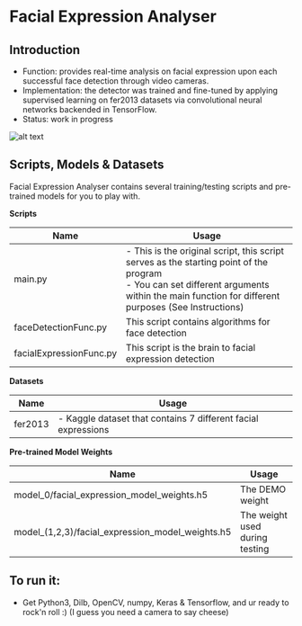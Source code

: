 # Facial Expression Analyser
  
## Introduction
* Function: provides real-time analysis on facial expression upon each successful face detection through video cameras.
* Implementation: the detector was trained and fine-tuned by applying supervised learning on fer2013 datasets via convolutional neural networks backended in TensorFlow.
* Status: work in progress

![alt text](https://camo.githubusercontent.com/1447b41176420ee6ca0232ea41891cf3af907be2/68747470733a2f2f692e696d6775722e636f6d2f434c37344a36352e706e67)

## Scripts, Models & Datasets
Facial Expression Analyser contains several training/testing scripts and pre-trained models for you to play with.

**Scripts**

Name | Usage
------------ | -------------
main.py | - This is the original script, this script serves as the starting point of the program <br> - You can set different arguments within the main function for different purposes (See Instructions)
faceDetectionFunc.py | This script contains algorithms for face detection
facialExpressionFunc.py | This script is the brain to facial expression detection

**Datasets**

Name | Usage
------------ | -------------
fer2013 | - Kaggle dataset that contains 7 different facial expressions

**Pre-trained Model Weights**

Name | Usage
------------ | -------------
model_0/facial_expression_model_weights.h5 | The DEMO weight
model_(1,2,3)/facial_expression_model_weights.h5 | The weight used during testing

## To run it:
* Get Python3, Dilb, OpenCV, numpy, Keras & Tensorflow, and ur ready to rock'n roll :) (I guess you need a camera to say cheese)





